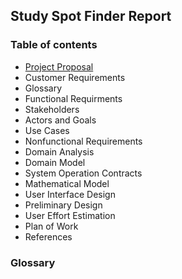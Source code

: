 ## Study Spot Finder Report

### Table of contents  
* [Project Proposal](http://cloudmytrash.com:1234/tux-proposal.html)
* Customer Requirements
* Glossary
* Functional Requirments
 * Stakeholders
 * Actors and Goals
 * Use Cases
* Nonfunctional Requirements
* Domain Analysis
 * Domain Model
 * System Operation Contracts
 * Mathematical Model
* User Interface Design
 * Preliminary Design
 * User Effort Estimation
* Plan of Work
* References

### Glossary

